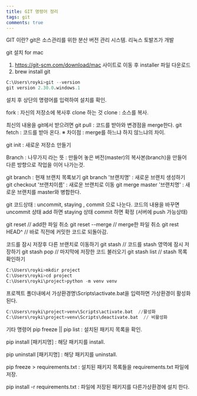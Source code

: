 ```yaml
---
title: GIT 명령어 정리
tags: git
comments: true
---
```

GIT 이란?
git은 소스관리를 위한 분산 버전 관리 시스템. 리눅스 토발즈가 개발

git 설치 for mac 
1. https://git-scm.com/download/mac 사이트로 이동 후 installer 파일 다운로드
2. brew install git

```python
C:\Users\royki>git --version
git version 2.30.0.windows.1
```
설치 후 상단의 명령어를 입력하여 설치를 확인.

fork : 자신의 저장소에 복사후 clone 하는 것 
clone : 소스를 복사.

최신의 내용을 git에서 받으려면 
git pull  : 코드를 받아와 변경점을 merge한다.
git fetch : 코드를 받아 온다. 
※ 차이점 : merge를 하느냐 하지 않느냐의 차이.

git init : 새로운 저장소 만들기


Branch
: 나무가지 라는 뜻
: 만들어 놓은 버전(master)의 복사본(branch)을 만들어 다른 방향으로 작업을 이어 나가는것.

git branch : 현재 브랜치 목록보기
git branch '브랜치명' : 새로운 브랜치 생성하기
git checkout '브랜치이름' : 새로운 브랜치로 이동
git merge master '브랜치명' : 새로운 브랜치를 master와 병합한다.

git 코드상태 : uncommit, staying , commit 으로 나눈다. 
코드의 내용을 바꾸면 uncommit 상태
add 하면 staying 상태
commit 하면 확정 (서버에 push 가능상태)

git reset // add한 파일 취소
git reset --merge // merge한 파일 취소
git rest HEAD^ // 바로 직전에 커밋한 코드로 되돌아감.

코드를 잠시 저장후 다른 브랜치로 이동하기
git stash // 코드를 stash 영역에 잠시 저장하기
git stash pop // 마지막에 저장한 코드 불러오기
git stash list // stash 목록 확인하기





```python
C:\Users\royki>mkdir project
C:\Users\royki>cd project
C:\Users\royki\project>python -m venv venv
```

프로젝트 폴더내에서 가상환경명\Scripts\activate.bat을 입력하면 가상환경이 활성화 된다.


```python
C:\Users\royki\project>venv\Scripts\activate.bat  //활성화
C:\Users\royki\project>venv\Scripts\deactivate.bat  // 비활성화
```

기타 명령어 
pip freeze || pip list : 설치된 패키지 목록을 확인.

pip install [패키지명] : 해당 패키지를 install.

pip uninstall [패키지명] : 해당 패키지를 uninstall.

pip freeze > requirements.txt : 설치된 패키지 목록들을 requirements.txt 파일에 저장.

pip install -r requirements.txt : 파일에 저장된 패키지를 다른가상환경에 설치 한다.




